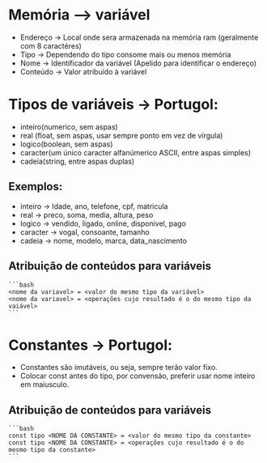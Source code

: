 # Memória --> variável
- Endereço -> Local onde sera armazenada na memória ram (geralmente com 8 caractéres)
- Tipo -> Dependendo do tipo consome mais ou menos memória
- Nome -> Identificador da variável (Apelido para identificar o endereço)
- Conteúdo -> Valor atribuído à variável

# Tipos de variáveis -> Portugol:
- inteiro(numerico, sem aspas)
- real (float, sem aspas, usar sempre ponto em vez de vírgula)
- logico(boolean, sem aspas)
- caracter(um único caracter alfanúmerico ASCII, entre aspas simples)
- cadeia(string, entre aspas duplas)

## Exemplos:
- inteiro -> Idade, ano, telefone, cpf, matricula
- real -> preco, soma, media, altura, peso
- logico -> vendido, ligado, online, disponivel, pago
- caracter -> vogal, consoante, tamanho
- cadeia -> nome, modelo, marca, data_nascimento

## Atribuição de conteúdos para variáveis
    ```bash
    <nome da variavel> = <valor do mesmo tipo da variável>
    <nome da variavel> = <operações cujo resultado é o do mesmo tipo da vaiável>
    ```
# Constantes -> Portugol:
- Constantes são imutáveis, ou seja, sempre terão valor fixo.
- Colocar const antes do tipo, por convensão, preferir usar nome inteiro em maiusculo.

## Atribuição de conteúdos para variáveis
    ```bash
    const tipo <NOME DA CONSTANTE> = <valor do mesmo tipo da constante>
    const tipo <NOME DA CONSTANTE> = <operações cujo resultado é o do mesmo tipo da constante>
    ```
